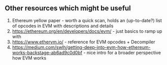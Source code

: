 ## Other resources which might be useful

1. Ethereum yellow paper - worth a quick scan, holds an (up-to-date?) list of opcodes in EVM with descriptions and details
2. https://ethereum.org/en/developers/docs/evm/ - just basics to ramp up with
3. https://www.ethervm.io/ - reference for EVM opcodes + Decompiler
4. https://medium.com/swlh/getting-deep-into-evm-how-ethereum-works-backstage-ab6ad9c0d0bf - nice intro for a broader perspective how EVM works
